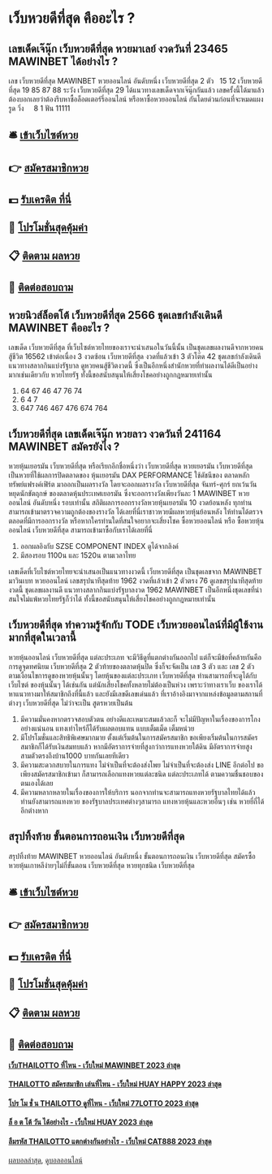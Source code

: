 # เว็บหวยดีที่สุด คืออะไร ?
## เลขเด็ดเจ๊นุ๊ก เว็บหวยดีที่สุด หวยมาเลย์ งวดวันที่ 23465 MAWINBET ได้อย่างไร ?
เลข เว็บหวยดีที่สุด MAWINBET หวยออนไลน์ อันดับหนึ่ง เว็บหวยดีที่สุด 2 ตัว   15 12 เว็บหวยดีที่สุด 19 85 87 88
ระวัง เว็บหวยดีที่สุด 29
ได้แนวทางเลขเด็ดจากเจ๊นุ๊กกันแล้ว เลขครั้งนี้ได้มาแล้ว ต้องบอกเลยว่าต้องรีบหาซื้อล็อตเตอร์รี่ออนไลน์ หรือหาซื้อหวยออนไลน์ กันโดยด่วนก่อนที่จะหมดแผง
รูด วิ่ง     8 1
ฟัน 11111

## 🛎 [เข้าเว็บไซต์หวย](https://bit.ly/3BG5bNw)
## 👉 [สมัครสมาชิกหวย](https://bit.ly/3BG5bNw)
## 💵 [รับเครดิต ที่นี่](https://bit.ly/3C3mvgS)
## 👑 [โปรโมชั่นสุดคุ้มค่า](https://bit.ly/3C3mvgS)
## 📋 [ติดตาม ผลหวย](https://bit.ly/3C3mvgS)
## 📱 [ติดต่อสอบถาม](https://bit.ly/3C3mvgS)

## หวยนิวส์ล็อตโต้ เว็บหวยดีที่สุด 2566 ชุดเลขกำลังเดินดี MAWINBET คืออะไร ?
เลขเด็ด เว็บหวยดีที่สุด ที่เว็บไซต์หวยไทยของเราจะนำเสนอในวันนี้นั้น เป็นชุดเลขผลงานดีจากหวยคนสู้ชีวิต 16562 เข้าต่อเนื่อง 3 งวดซ้อน เว็บหวยดีที่สุด งวดที่แล้วเข้า 3 ตัวโต๊ด 42 ชุดเลขกำลังเดินดี แนวทางสลากกินแบ่งรัฐบาล ดูหวยคนสู้ชีวิตงวดนี้ ซึ่งเป็นอีกหนึ่งสำนักหวยที่ทำผลงานได้ดีเป็นอย่างมากเช่นเดียวกับ หวยไทยรัฐ ทั้งนี้ขอสนับสนุนให้เสี่ยงโชคอย่างถูกกฎหมายเท่านั้น
1. 64 67 46 47 76 74
2. 6 4 7
3. 647 746 467 476 674 764

## เว็บหวยดีที่สุด เลขเด็ดเจ๊นุ๊ก หวยลาว งวดวันที่ 241164 MAWINBET สมัครยังไง ?
หวยหุ้นเยอรมัน เว็บหวยดีที่สุด หรือเรียกอีกชื่อหนึ่งว่า เว็บหวยดีที่สุด หวยเยอรมัน เว็บหวยดีที่สุด เป็นหวยที่ใช้ผลการปิดตลาดของ หุ้นเยอรมัน DAX PERFORMANCE ใช้ดัชนีของ ตลาดหลักทรัพย์แฟรงค์เฟิร์ต มาออกเป็นผลรางวัล โดยจะออกผลรางวัล เว็บหวยดีที่สุด จันทร์-ศุกร์ ยกเว้นวันหยุดนักขัตฤกษ์ ของตลาดหุ้นประเทศเยอรมัน ซึ่งจะออกรางวัลเพียงวันละ 1 MAWINBET หวยออนไลน์ อันดับหนึ่ง รอบเท่านั้น
สถิติผลการออกรางวัลหวยหุ้นเยอรมัน 10 งวดย้อนหลัง ทุกท่านสามารถเข้ามาตรวจความถูกต้องของรางวัล ได้เลยที่นี่เราชาวหวยมีผลหวยหุ้นย้อนหลัง ให้ท่านได้ตรวจตลอดที่มีการออกรางวัล หรือหากใครท่านใดที่สนใจอยากจะเสี่ยงโชค ซื้อหวยออนไลน์ หรือ ซื้อหวยหุ้นออนไลน์ เว็บหวยดีที่สุด สามารถเข้ามาซื้อกับเราได้เลยที่นี่
1. ออกผลอิงกับ SZSE COMPONENT INDEX ดูได้จากลิงค์
2. มีสองรอบ 1100น และ 1520น ตามเวลาไทย

เลขเด็ดที่เว็บไซต์หวยไทยจะนำเสนอเป็นแนวทางงวดนี้ เว็บหวยดีที่สุด เป็นชุดเลขจาก MAWINBET มาวินเบท หวยออนไลน์ เลขสรุปนาทีสุดท้าย 1962 งวดที่แล้วเข้า 2 ตัวตรง 76 ดูเลขสรุปนาทีสุดท้ายงวดนี้ ชุดเลขผลงานดี แนวทางสลากกินแบ่งรัฐบาลงวด 1962 MAWINBET เป็นอีกหนึ่งชุดเลขที่น่าสนใจไม่แพ้หวยไทยรัฐก็ว่าได้ ทั้งนี้ขอสนับสนุนให้เสี่ยงโชคอย่างถูกกฎหมายเท่านั้น

## เว็บหวยดีที่สุด ทำความรู้จักกับ TODE เว็บหวยออนไลน์ที่มีผู้ใช้งานมากที่สุดในเวลานี้
หวยหุ้นออนไลน์ เว็บหวยดีที่สุด แต่ละประเภท จะมีวิธีดูที่แตกต่างกันออกไป แต่ก็จะมีข้อที่คล้ายกันคือ การดูจุดทศนิยม เว็บหวยดีที่สุด 2 ตัวท้ายของตลาดหุ้นปิด ซึ่งก็จะจัดเป็น เลข 3 ตัว และ เลข 2 ตัว ตามเงื่อนไขการดูของหวยหุ้นนั้นๆ โดยหุ้นของแต่ละประเภท เว็บหวยดีที่สุด ท่านสามารถที่จะดูได้กับเว็บไซต์ ของหุ้นนั้นๆ ได้เช่นกัน แต่นักเสี่ยงโชคทั้งหลายไม่ต้องเป็นห่วง เพราะว่าทางเราเว็บ ของเราได้หาแนวทางมาให้สมาชิกถึงที่นี้แล้ว และยังมีเลขดีเลขเด่นแล้ว ที่เราอ้างอิงมาจากแหล่งข้อมูลตามสถานที่ต่างๆ เว็บหวยดีที่สุด ไม่ว่าจะเป็น สูตรหวยเป็นต้น
1. มีความมั่นคงหากตรวจสอบตัวตน อย่างดีและเหมาะสมแล้วละก็ จะไม่มีปัญหาในเรื่องของการโกงอย่างแน่นอน แทงเท่าไหร่ก็ได้รับผลตอบแทน แบบเต็มเม็ด เต็มหน่วย
2. มีโปรโมชั่นและสิทธิพิเศษมากมาย ตั้งแต่เริ่มต้นในการสมัครสมาชิก ขอเพียงเริ่มต้นในการสมัครสมาชิกก็ได้รับเงินสมทบแล้ว หากมีอัตราการจ่ายที่สูงกว่าการแทงหวยใต้ดิน มีอัตราการจ่ายสูง สามตัวตรงถึงบ้าน1000 บาทกันเลยทีเดียว
3. มีความสะดวกสบายในการแทง ไม่จำเป็นที่จะต้องส่งโพย ไม่จำเป็นที่จะต้องส่ง LINE อีกต่อไป ขอเพียงสมัครสมาชิกเข้ามา ก็สามารถเลือกแทงหวยแต่ละชนิด แต่ละประเภทได้ ตามความชื่นชอบของตนเองได้เลย
4. มีความหลากหลายในเรื่องของการให้บริการ นอกจากท่านจะสามารถแทงหวยรัฐบาลไทยได้แล้ว ท่านยังสามารถแทงหวย ของรัฐบาลประเทศต่างๆสามารถ แทงหวยหุ้นและหวยอื่นๆ เช่น หวยยี่กี่ได้อีกต่างหาก

## สรุปทิ้งท้าย ขั้นตอนการถอนเงิน เว็บหวยดีที่สุด
สรุปทิ้งท้าย MAWINBET หวยออนไลน์ อันดับหนึ่ง ขั้นตอนการถอนเงิน เว็บหวยดีที่สุด สมัครซื้อหวยหุ้นเกาหลีง่ายๆไม่กี่ขั้นตอน เว็บหวยดีที่สุด หวยทุกชนิด เว็บหวยดีที่สุด

## 🛎 [เข้าเว็บไซต์หวย](https://bit.ly/3BG5bNw)
## 👉 [สมัครสมาชิกหวย](https://bit.ly/3BG5bNw)
## 💵 [รับเครดิต ที่นี่](https://bit.ly/3C3mvgS)
## 👑 [โปรโมชั่นสุดคุ้มค่า](https://bit.ly/3C3mvgS)
## 📋 [ติดตาม ผลหวย](https://bit.ly/3C3mvgS)
## 📱 [ติดต่อสอบถาม](https://bit.ly/3C3mvgS)

#### [เว็บTHAILOTTO ที่ไหน - เว็บใหม่ MAWINBET 2023 ล่าสุด](https://atom.io/themes/เว็บthailotto%20ที่ไหน%20-%20เว็บใหม่%20mawinbet%202023%20ล่าสุด)
#### [THAILOTTO สมัครสมาชิก เล่นที่ไหน - เว็บใหม่ HUAY HAPPY 2023 ล่าสุด](https://atom.io/themes/thailotto%20สมัครสมาชิก%20เล่นที่ไหน%20-%20เว็บใหม่%20huay%20happy%202023%20ล่าสุด)
#### [โปร โม ชั่ น THAILOTTO ดูที่ไหน - เว็บใหม่ 77LOTTO 2023 ล่าสุด](https://atom.io/themes/โปร%20โม%20ชั่%20น%20thailotto%20ดูที่ไหน%20-%20เว็บใหม่%2077lotto%202023%20ล่าสุด)
#### [ล็ อ ต โต้ วัน ได้อย่างไร - เว็บใหม่ HUAY 2023 ล่าสุด](https://atom.io/themes/ล็%20อ%20ต%20โต้%20วัน%20ได้อย่างไร%20-%20เว็บใหม่%20huay%202023%20ล่าสุด)
#### [ลืมรหัส THAILOTTO แตกต่างกันอย่างไร - เว็บใหม่ CAT888 2023 ล่าสุด](https://atom.io/themes/ลืมรหัส%20thailotto%20แตกต่างกันอย่างไร%20-%20เว็บใหม่%20cat888%202023%20ล่าสุด)

[ผลบอลล่าสุด](https://siamsport.tv "ผลบอลล่าสุด"), [ดูบอลออนไลน์](https://siamsport.tv/ดูบอลสด "ดูบอลออนไลน์")
